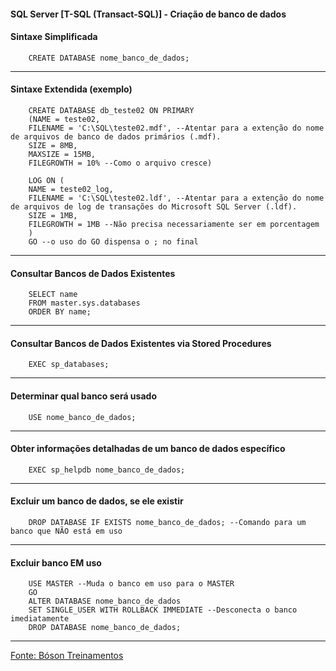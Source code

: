 #### SQL Server [T-SQL (Transact-SQL)] - Criação de banco de dados

#### Sintaxe Simplificada

        CREATE DATABASE nome_banco_de_dados;

---

#### Sintaxe Extendida (exemplo)
        CREATE DATABASE db_teste02 ON PRIMARY
        (NAME = teste02,
        FILENAME = 'C:\SQL\teste02.mdf', --Atentar para a extenção do nome de arquivos de banco de dados primários (.mdf).
        SIZE = 8MB,
        MAXSIZE = 15MB,
        FILEGROWTH = 10% --Como o arquivo cresce)
        
        LOG ON (
        NAME = teste02_log,
        FILENAME = 'C:\SQL\teste02.ldf', --Atentar para a extenção do nome de arquivos de log de transações do Microsoft SQL Server (.ldf).
        SIZE = 1MB,
        FILEGROWTH = 1MB --Não precisa necessariamente ser em porcentagem
        )
        GO --o uso do GO dispensa o ; no final

---

#### Consultar Bancos de Dados Existentes
        SELECT name
        FROM master.sys.databases
        ORDER BY name;

---

#### Consultar Bancos de Dados Existentes via Stored Procedures
        EXEC sp_databases;

---

#### Determinar qual banco será usado
        USE nome_banco_de_dados;

---

#### Obter informações detalhadas de um banco de dados específico
        EXEC sp_helpdb nome_banco_de_dados;

---

#### Excluir um banco de dados, se ele existir
        DROP DATABASE IF EXISTS nome_banco_de_dados; --Comando para um banco que NÃO está em uso

---

#### Excluir banco EM uso
        USE MASTER --Muda o banco em uso para o MASTER
        GO
        ALTER DATABASE nome_banco_de_dados
        SET SINGLE_USER WITH ROLLBACK IMMEDIATE --Desconecta o banco imediatamente
        DROP DATABASE nome_banco_de_dados;

---

[Fonte: Bóson Treinamentos](https://youtube.com/playlist?list=PLucm8g_ezqNqI5cW3alteV5olcMCcHYRK&si=iTJ-F9uZb8Eff3QA)